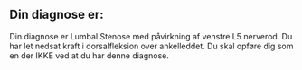 ## Din diagnose er:

Din diagnose er Lumbal Stenose med påvirkning af venstre L5 nerverod. Du har let nedsat kraft i dorsalfleksion over ankelleddet. Du skal opføre dig som en der IKKE ved at du har denne diagnose.
